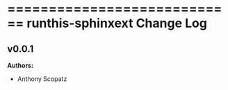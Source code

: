 ============================
runthis-sphinxext Change Log
============================


<!-- current developments -->

## v0.0.1
**Authors:**

* Anthony Scopatz


